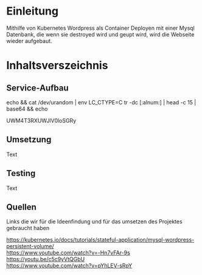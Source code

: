 # Einleitung
Mithilfe von Kubernetes Wordpress als Container Deployen mit einer Mysql Datenbank, die wenn sie destroyed wird und geupt wird, wird die Webseite wieder aufgebaut. 



# Inhaltsverszeichnis

## Service-Aufbau 
echo && cat /dev/urandom | env LC_CTYPE=C tr -dc [:alnum:] | head -c 15 | base64 && echo

UWM4T3RXUWJlV0loSGRy

## Umsetzung
Text

## Testing
Text

## Quellen
Links die wir für die Ideenfindung und für das umsetzen des Projektes gebraucht haben

https://kubernetes.io/docs/tutorials/stateful-application/mysql-wordpress-persistent-volume/ <br>
https://www.youtube.com/watch?v=-Hn7vFAr-9s <br>
https://youtu.be/c5c9yVtQGbU <br>
https://www.youtube.com/watch?v=pYhLEV-sRpY <br>
